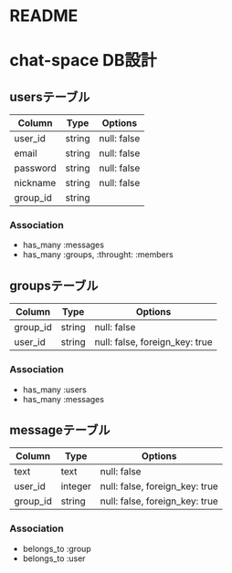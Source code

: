 # README

# chat-space DB設計
## usersテーブル
|Column|Type|Options|
|------|----|-------|
|user_id|string|null: false|
|email|string|null: false|
|password|string|null: false|
|nickname|string|null: false|
|group_id|string|
### Association
- has_many :messages
- has_many :groups, :throught: :members

## groupsテーブル
|Column|Type|Options|
|------|----|-------|
|group_id|string|null: false|
|user_id|string|null: false, foreign_key: true|
### Association
- has_many :users
- has_many :messages

## messageテーブル
|Column|Type|Options|
|------|----|-------|
|text|text|null: false|
|user_id|integer|null: false, foreign_key: true|
|group_id|string|null: false, foreign_key: true|
### Association
- belongs_to :group
- belongs_to :user